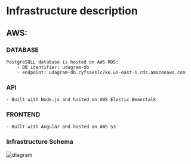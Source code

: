 # Infrastructure description

## AWS:

### DATABASE
    PostgreSQLL database is hosted on AWS RDS:
        - DB identifier: udagram-db
        - endpoint: udagram-db.cyfsaxslc7ke.us-east-1.rds.amazonaws.com

### API
    - Built with Node.js and hosted on AWS Elastic Beanstalk

### FRONTEND
    - Built with Angular and hosted on AWS S3


### Infrastructure Schema

![diagram](../screenshots/Infrastructure.jpg)